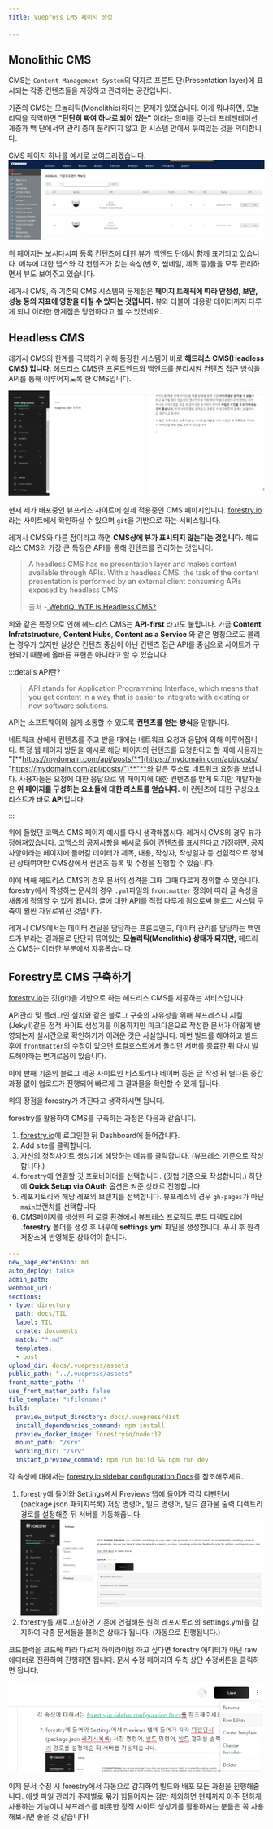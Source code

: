```yaml
---
title: Vuepress CMS 페이지 생성

---
```

## Monolithic CMS

CMS는 `Content Management System`의 약자로 프론트 단(Presentation layer)에 표시되는 각종 컨텐츠들을 저장하고 관리하는 공간입니다.

기존의 CMS는 모놀리틱(Monolithic)하다는 문제가 있었습니다. 이게 뭐냐하면, 모놀리틱을 직역하면 **"단단히 짜여 하나로 되어 있는"** 이라는 의미를 갖는데 프레젠테이션 계층과 백 단에서의 관리 층이 분리되지 않고 한 시스템 안에서 묶여있는 것을 의미합니다.

CMS 페이지 하나를 예시로 보여드리겠습니다.
![cms](../.vuepress/assets/vuepress/commax.png)

위 페이지는 보시다시피 등록 컨텐츠에 대한 뷰가 백엔드 단에서 함께 표기되고 있습니다. 메뉴에 대한 뎁스와 각 컨텐츠가 갖는 속성(번호, 썸네일, 제목 등)들을 모두 관리하면서 뷰도 보여주고 있습니다.

레거시 CMS, 즉 기존의 CMS 시스템의 문제점은 **페이지 트래픽에 따라 안정성, 보안, 성능 등의 지표에 영향을 미칠 수 있다는 것입니다.** 뷰와 더불어 대용량 데이터까지 다루게 되니 이러한 한계점은 당연하다고 볼 수 있겠네요.

## Headless CMS

레거시 CMS의 한계를 극복하기 위해 등장한 시스템이 바로 **헤드리스 CMS(Headless CMS) 입니다.** 헤드리스 CMS란 프론트엔드와 백엔드를 분리시켜 컨텐츠 접근 방식을 API를 통해 이루어지도록 한 CMS입니다.

![cmsAPI](../.vuepress/assets/vuepress/cmsAPI.png)

현재 제가 배포중인 뷰프레스 사이트에 실제 적용중인 CMS 페이지입니다. [forestry.io](https://forestry.io/)라는 사이트에서 확인하실 수 있으며 `git`을 기반으로 하는 서비스입니다.

레거시 CMS와 다른 점이라고 하면 **CMS상에 뷰가 표시되지 않는다는 것입니다.** 헤드리스 CMS의 가장 큰 특징은 API를 통해 컨텐츠를 관리하는 것입니다.

> A headless CMS has no presentation layer and makes content available through APIs. With a headless CMS, the task of the content presentation is performed by an external client consuming APIs exposed by headless CMS.
>
> 출처 -[ WebriQ, WTF is Headless CMS?](https://www.webriq.com/monolithic-cms-versus-headless-cms)

위와 같은 특징으로 인해 헤드리스 CMS는 **API-first** 라고도 불립니다. 가끔  **Content Infratstructure**, **Content Hubs**, **Content as a Service** 와 같은 명칭으로도 불리는 경우가 있지만 실상은 컨텐츠 중심이 아닌 컨텐츠 접근 API를 중심으로 사이트가 구현되기 때문에 올바른 표현은 아니라고 할 수 있습니다.

:::details API란?

> API stands for Application Programming Interface, which means that you get content in a way that is easier to integrate with existing or new software solutions.

API는 소프트웨어와 쉽게 소통할 수 있도록 **컨텐츠를 얻는** **방식**을 말합니다.

네트워크 상에서 컨텐츠를 주고 받을 때에는 네트워크 요청과 응답에 의해 이루어집니다. 특정 웹 페이지 방문을 예시로 해당 페이지의 컨텐츠를 요청한다고 할 때에 사용자는 **"**[**https://mydomain.com/api/posts/**](https://mydomain.com/api/posts/ "https://mydomain.com/api/posts/")**"**와 같은 주소로 네트워크 요청을 보냅니다. 사용자들은 요청에 대한 응답으로 위 페이지에 대한 컨텐츠를 받게 되지만 개발자들은 **위 페이지를 구성하는 요소들에 대한 리스트를 얻습니다.** 이 컨텐츠에 대한 구성요소 리스트가 바로 **API**입니다.

:::

위에 들었던 코맥스 CMS 페이지 예시를 다시 생각해봅시다. 레거시 CMS의 경우 뷰가 정해져있습니다. 코맥스의 공지사항을 예시로 들어 컨텐츠를 표시한다고 가정하면, 공지사항이라는 페이지에 들어갈 데이터가 제목, 내용, 작성자, 작성일자 등 선험적으로 정해진 상태여야만 CMS상에서 컨텐츠 등록 및 수정을 진행할 수 있습니다.

이에 비해 헤드리스 CMS의 경우 문서의 성격을 그때 그때 다르게 정의할 수 있습니다. forestry에서 작성하는 문서의 경우 `.yml`파일의 `frontmatter` 정의에 따라 글 속성을 새롭게 정의할 수 있게 됩니다. 글에 대한 API를 직접 다루게 됨으로써 블로그 시스템 구축이 훨씬 자유로워진 것입니다.

레거시 CMS에서는 데이터 전달을 담당하는 프론트엔드, 데이터 관리를 담당하는 백엔드가 뷰라는 결과물로 단단히 묶여있는 **모놀리틱(Monolithic) 상태가 되지만,** 헤드리스 CMS는 이러한 부분에서 자유롭습니다.

## Forestry로 CMS 구축하기

[forestry.io](https://app.forestry.io/dashboard/#/)는 깃(git)을 기반으로 하는 헤드리스 CMS를 제공하는 서비스입니다.

API관리 및 플러그인 설치와 같은 블로그 구축의 자유성을 위해 뷰프레스나 지킬(Jekyll)같은 정적 사이트 생성기를 이용하지만 마크다운으로 작성한 문서가 어떻게 반영되는지 실시간으로 확인하기가 어려운 것은 사실입니다. 매번 빌드를 해야하고 빌드 후에 `frontmatter`의 수정이 있으면 로컬호스트에서 돌리던 서버를 종료한 뒤 다시 빌드해야하는 번거로움이 있습니다.

이에 반해 기존의 블로그 제공 사이트인 티스토리나 네이버 등은 글 작성 뒤 별다른 중간 과정 없이 업로드가 진행되어 빠르게 그 결과물을 확인할 수 있게 됩니다.

위의 장점을 forestry가 가진다고 생각하시면 됩니다.

forestry를 활용하여 CMS를 구축하는 과정은 다음과 같습니다.

1. [forestry.io](https://app.forestry.io/dashboard/#/)에 로그인한 뒤 Dashboard에 들어갑니다.
2. Add site를 클릭합니다.
3. 자신의 정적사이트 생성기에 해당하는 메뉴를 클릭합니다. (뷰프레스 기준으로 작성합니다.)
4. forestry에 연결할 깃 프로바이더를 선택합니다. (깃헙 기준으로 작성합니다.) 하단에 **Quick Setup via OAuth** 옵션은 켜준 상태로 진행합니다.
5. 레포지토리와 해당 레포의 브랜치를 선택합니다. 뷰프레스의 경우 `gh-pages`가 아닌 `main`브랜치를 선택합니다.
6. CMS페이지를 생성한 뒤 로컬 환경에서 뷰프레스 프로젝트 루트 디렉토리에 **.forestry** 폴더를 생성 후 내부에 **settings.yml** 파일을 생성합니다. 푸시 후 원격 저장소에 반영해둔 상태여야 합니다.

```yml
---
new_page_extension: md
auto_deploy: false
admin_path: 
webhook_url: 
sections:
- type: directory
  path: docs/TIL
  label: TIL
  create: documents
  match: "*.md"
  templates:
  - post
upload_dir: docs/.vuepress/assets
public_path: "../.vuepress/assets"
front_matter_path: ''
use_front_matter_path: false
file_template: ":filename:"
build:
  preview_output_directory: docs/.vuepress/dist
  install_dependencies_command: npm install
  preview_docker_image: forestryio/node:12
  mount_path: "/srv"
  working_dir: "/srv"
  instant_preview_command: npm run build && npm run dev
```

각 속성에 대해서는 [forestry.io sidebar configuration Docs](https://forestry.io/docs/settings/content-sections/)를 참조해주세요.

1. forestry에 들어와 Settings에서 Previews 탭에 들어가 각각 디펜던시(package.json 패키지목록) 저장 명령어, 빌드 명령어, 빌드 결과물 출력 디렉토리 경로를 설정해준 뒤 서버를 가동해줍니다. ![server](../.vuepress/assets/vuepress/server.png)
2. forestry를 새로고침하면 기존에 연결해둔 원격 레포지토리의 settings.yml을 감지하여 각종 문서들을 불러온 상태가 됩니다. (자동으로 진행됩니다.)

코드블럭을 코드에 따라 다르게 하이라이팅 하고 싶다면 forestry 에디터가 아닌 raw 에디터로 전환하여 진행하면 됩니다. 문서 수정 페이지의 우측 상단 수정버튼을 클릭하면 됩니다.

![raw](../.vuepress/assets/vuepress/raw.png)

이제 문서 수정 시 forestry에서 자동으로 감지하여 빌드와 배포 모든 과정을 진행해줍니다. 애셋 파일 관리가 주제별로 묶기 힘들어지는 점만 제외하면 현재까지 아주 편하게 사용하는 기능이니 뷰프레스를 비롯한 정적 사이트 생성기를 활용하시는 분들은 꼭 사용해보시면 좋을 것 같습니다!